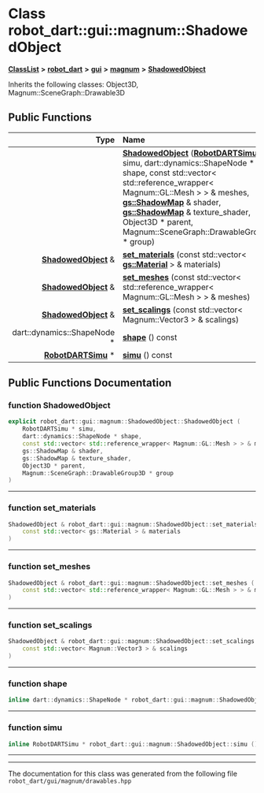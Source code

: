 

# Class robot\_dart::gui::magnum::ShadowedObject



[**ClassList**](annotated.md) **>** [**robot\_dart**](namespacerobot__dart.md) **>** [**gui**](namespacerobot__dart_1_1gui.md) **>** [**magnum**](namespacerobot__dart_1_1gui_1_1magnum.md) **>** [**ShadowedObject**](classrobot__dart_1_1gui_1_1magnum_1_1ShadowedObject.md)








Inherits the following classes: Object3D,  Magnum::SceneGraph::Drawable3D


































## Public Functions

| Type | Name |
| ---: | :--- |
|   | [**ShadowedObject**](#function-shadowedobject) ([**RobotDARTSimu**](classrobot__dart_1_1RobotDARTSimu.md) \* simu, dart::dynamics::ShapeNode \* shape, const std::vector&lt; std::reference\_wrapper&lt; Magnum::GL::Mesh &gt; &gt; & meshes, [**gs::ShadowMap**](classrobot__dart_1_1gui_1_1magnum_1_1gs_1_1ShadowMap.md) & shader, [**gs::ShadowMap**](classrobot__dart_1_1gui_1_1magnum_1_1gs_1_1ShadowMap.md) & texture\_shader, Object3D \* parent, Magnum::SceneGraph::DrawableGroup3D \* group) <br> |
|  [**ShadowedObject**](classrobot__dart_1_1gui_1_1magnum_1_1ShadowedObject.md) & | [**set\_materials**](#function-set_materials) (const std::vector&lt; [**gs::Material**](classrobot__dart_1_1gui_1_1magnum_1_1gs_1_1Material.md) &gt; & materials) <br> |
|  [**ShadowedObject**](classrobot__dart_1_1gui_1_1magnum_1_1ShadowedObject.md) & | [**set\_meshes**](#function-set_meshes) (const std::vector&lt; std::reference\_wrapper&lt; Magnum::GL::Mesh &gt; &gt; & meshes) <br> |
|  [**ShadowedObject**](classrobot__dart_1_1gui_1_1magnum_1_1ShadowedObject.md) & | [**set\_scalings**](#function-set_scalings) (const std::vector&lt; Magnum::Vector3 &gt; & scalings) <br> |
|  dart::dynamics::ShapeNode \* | [**shape**](#function-shape) () const<br> |
|  [**RobotDARTSimu**](classrobot__dart_1_1RobotDARTSimu.md) \* | [**simu**](#function-simu) () const<br> |




























## Public Functions Documentation




### function ShadowedObject 

```C++
explicit robot_dart::gui::magnum::ShadowedObject::ShadowedObject (
    RobotDARTSimu * simu,
    dart::dynamics::ShapeNode * shape,
    const std::vector< std::reference_wrapper< Magnum::GL::Mesh > > & meshes,
    gs::ShadowMap & shader,
    gs::ShadowMap & texture_shader,
    Object3D * parent,
    Magnum::SceneGraph::DrawableGroup3D * group
) 
```




<hr>



### function set\_materials 

```C++
ShadowedObject & robot_dart::gui::magnum::ShadowedObject::set_materials (
    const std::vector< gs::Material > & materials
) 
```




<hr>



### function set\_meshes 

```C++
ShadowedObject & robot_dart::gui::magnum::ShadowedObject::set_meshes (
    const std::vector< std::reference_wrapper< Magnum::GL::Mesh > > & meshes
) 
```




<hr>



### function set\_scalings 

```C++
ShadowedObject & robot_dart::gui::magnum::ShadowedObject::set_scalings (
    const std::vector< Magnum::Vector3 > & scalings
) 
```




<hr>



### function shape 

```C++
inline dart::dynamics::ShapeNode * robot_dart::gui::magnum::ShadowedObject::shape () const
```




<hr>



### function simu 

```C++
inline RobotDARTSimu * robot_dart::gui::magnum::ShadowedObject::simu () const
```




<hr>

------------------------------
The documentation for this class was generated from the following file `robot_dart/gui/magnum/drawables.hpp`

